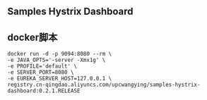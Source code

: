 ## Samples Hystrix Dashboard

## docker脚本

```docker
docker run -d -p 9094:8080 --rm \
-e JAVA_OPTS='-server -Xmx1g' \
-e PROFILE='default' \
-e SERVER_PORT=8080 \
-e EUREKA_SERVER_HOST=127.0.0.1 \
registry.cn-qingdao.aliyuncs.com/upcwangying/samples-hystrix-dashboard:0.2.1.RELEASE
```
